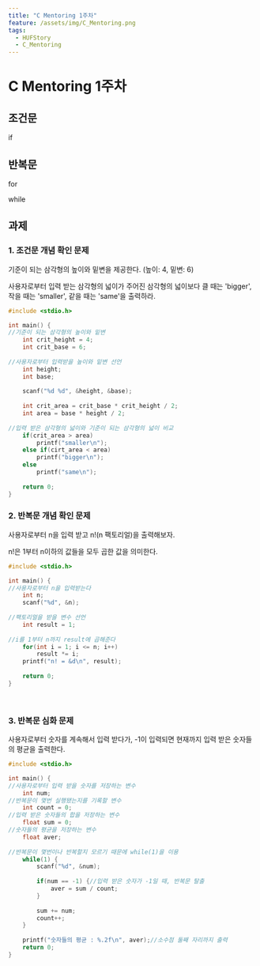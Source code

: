 ```yaml
---
title: "C Mentoring 1주차"
feature: /assets/img/C_Mentoring.png
tags:
  - HUFStory
  - C_Mentoring
---
```


# C Mentoring 1주차

## 조건문

if

## 반복문

for



while

## 과제

### 1. 조건문 개념 확인 문제

기준이 되는 삼각형의 높이와 밑변을 제공한다. (높이: 4, 밑변: 6)

사용자로부터 입력 받는 삼각형의 넓이가 주어진 삼각형의 넓이보다 클 때는 'bigger', 작을 때는 'smaller', 같을 때는 'same'을 출력하라.

```c
#include <stdio.h>

int main() {
//기준이 되는 삼각형의 높이와 밑변
    int crit_height = 4;
    int crit_base = 6;
    
//사용자로부터 입력받을 높이와 밑변 선언
    int height;
    int base;
    
    scanf("%d %d", &height, &base);
    
    int crit_area = crit_base * crit_height / 2;
    int area = base * height / 2;
    
//입력 받은 삼각형의 넓이와 기준이 되는 삼각형의 넓이 비교
    if(crit_area > area)
        printf("smaller\n");
    else if(cirt_area < area)
        printf("bigger\n");
    else
        printf("same\n");
    
    return 0;
}
```



### 2. 반복문 개념 확인 문제

사용자로부터 n을 입력 받고 n!(n 팩토리얼)을 출력해보자.

n!은 1부터 n이하의 값들을 모두 곱한 값을 의미한다.

```c
#include <stdio.h>

int main() {
//사용자로부터 n을 입력받는다
    int n;
    scanf("%d", &n);
    
//팩토리얼을 받을 변수 선언
    int result = 1;
    
//i를 1부터 n까지 result에 곱해준다
    for(int i = 1; i <= n; i++)
        result *= i;
    printf("n! = &d\n", result);
    
    return 0;
}
```

​	

### 3. 반복문 심화 문제

사용자로부터 숫자를 계속해서 입력 받다가, -1이 입력되면 현재까지 입력 받은 숫자들의 평균을 출력한다.

```c
#include <stdio.h>

int main() {
//사용자로부터 입력 받을 숫자를 저장하는 변수
    int num;
//반복문이 몇번 실행됐는지를 기록할 변수
    int count = 0;
//입력 받은 숫자들의 합을 저장하는 변수
    float sum = 0;
//숫자들의 평균을 저장하는 변수
    float aver;
    
//반복문이 몇번이나 반복할지 모르기 때문에 while(1)을 이용
    while(1) {
        scanf("%d", &num);
        
        if(num == -1) {//입력 받은 숫자가 -1일 때, 반복문 탈출
            aver = sum / count;
        }
        
        sum += num;
        count++;
    }
    
    printf("숫자들의 평균 : %.2f\n", aver);//소수점 둘째 자리까지 출력
    return 0;
}
```

